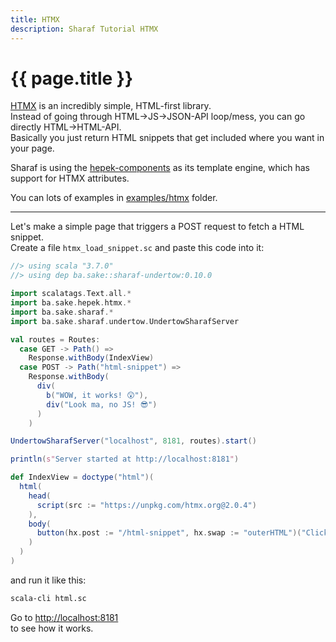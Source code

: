 ```yaml
---
title: HTMX
description: Sharaf Tutorial HTMX
---
```


# {{ page.title }}

[HTMX]("https://htmx.org/") is an incredibly simple, HTML-first library.  
Instead of going through HTML->JS->JSON-API loop/mess, you can go directly HTML->HTML-API.  
Basically you just return HTML snippets that get included where you want in your page.

Sharaf is using the [hepek-components](https://sake92.github.io/hepek/hepek/components/reference/bundle-reference.html)
as its template engine, which has support for HTMX attributes.

You can lots of examples in [examples/htmx]({{site.data.project.gh.sourcesUrl}}/examples/htmx) folder.

---

Let's make a simple page that triggers a POST request to fetch a HTML snippet.  
Create a file `htmx_load_snippet.sc` and paste this code into it:
```scala
//> using scala "3.7.0"
//> using dep ba.sake::sharaf-undertow:0.10.0

import scalatags.Text.all.*
import ba.sake.hepek.htmx.*
import ba.sake.sharaf.*
import ba.sake.sharaf.undertow.UndertowSharafServer

val routes = Routes:
  case GET -> Path() =>
    Response.withBody(IndexView)
  case POST -> Path("html-snippet") =>
    Response.withBody(
      div(
        b("WOW, it works! 😲"),
        div("Look ma, no JS! 😎")
      )
    )

UndertowSharafServer("localhost", 8181, routes).start()

println(s"Server started at http://localhost:8181")

def IndexView = doctype("html")(
  html(
    head(
      script(src := "https://unpkg.com/htmx.org@2.0.4")
    ),
    body(
      button(hx.post := "/html-snippet", hx.swap := "outerHTML")("Click here!")
    )
  )
)
```

and run it like this:
```sh
scala-cli html.sc 
```

Go to [http://localhost:8181](http://localhost:8181)  
to see how it works.



